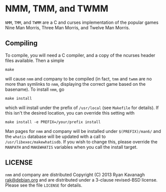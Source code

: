 NMM, TMM, and TWMM
==================

`NMM`, `TMM`, and `TWMM` are a C and curses implementation of the
popular games Nine Man Morris, Three Man Morris, and Twelve Man
Morris.

Compiling
---------

To compile, you will need a C compiler, and a copy of the ncurses
header files available. Then a simple

	make

will cause `nmm` and company to be compiled (in fact, `tmm` and `twmm`
are no more than symlinks to `nmm`, displaying the correct game based
on the basename). To install `nmm`, go

	make install

which will install under the prefix of `/usr/local` (see `Makefile`
for details). If this isn't the desired location, you can override
this setting with

	make install -e PREFIX=/your/prefix install

Man pages for `nmm` and company will be installed under
`$(PREFIX)/man6/` and the `whatis` database will be updated with a
call to `/usr/libexec/makewhatisdb`. If you wish to change this,
please override the `MANPATH` and `MAKEWHATIS` variables when you call
the install target.

LICENSE
-------

`nmm` and company are distributed Copyright (C) 2013 Ryan Kavanagh
<rak@debian.org> and are distributed under a 3-clause revised-BSD
license. Please see the file `LICENSE` for details.
